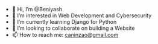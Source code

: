 - 👋 Hi, I’m @Beniyash
- 👀 I’m interested in Web Development and Cybersecurity
- 🌱 I’m currently learning Django for Python
- 💞️ I’m looking to collaborate on building a Website
- 📫 How to reach me: caninzao@gmail.com

<!---
Beniyash/Beniyash is a ✨ special ✨ repository because its `README.md` (this file) appears on your GitHub profile.
You can click the Preview link to take a look at your changes.
--->
